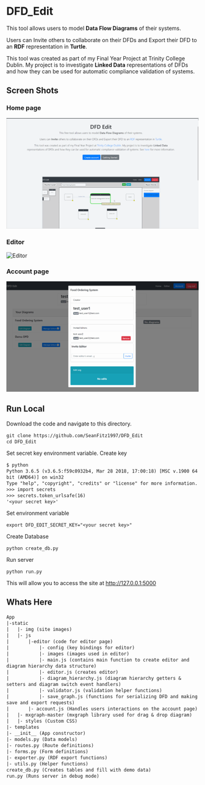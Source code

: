 # DFD_Edit

This tool allows users to model **Data Flow Diagrams** of their systems.

Users can Invite others to collaborate on their DFDs and Export their DFD to an **RDF** representation in **Turtle**.

This tool was created as part of my Final Year Project at Trinity College Dublin. My project is to investigate **Linked Data** representations of DFDs and how they can be used for automatic compliance validation of systems.

## Screen Shots
### Home page
![Home page](App/static/img/homepage_screenshot.gif)
### Editor
![Editor](App/static/img/create_dfd_demo.gif)
### Account page
![Account](App/static/img/account_page_screenshot.gif)

## Run Local
Download the code and navigate to this directory.
```
git clone https://github.com/SeanFitz1997/DFD_Edit
cd DFD_Edit
```

Set secret key environment variable.
Create key
```
$ python
Python 3.6.5 (v3.6.5:f59c0932b4, Mar 28 2018, 17:00:18) [MSC v.1900 64 bit (AMD64)] on win32
Type "help", "copyright", "credits" or "license" for more information.
>>> import secrets
>>> secrets.token_urlsafe(16)
'<your secret key>'
```
Set environment variable
```
export DFD_EDIT_SECRET_KEY="<your secret key>"
```

Create Database
```
python create_db.py
```

Run server
```
python run.py
```
This will allow you to access the site at http://127.0.0.1:5000

## Whats Here
```
App
|-static
|   |- img (site images)
|   |- js
|       |-editor (code for editor page)
|           |- config (key bindings for editor)
|           |- images (images used in editor)
|           |- main.js (contains main function to create editor and diagram hierarchy data structure)
|           |- editor.js (creates editor)
|           |- diagram_hierarchy.js (diagram hierarchy getters & setters and diagram switch event handlers)
|           |- validator.js (validation helper functions)
|           |- save_graph.js (functions for serializing DFD and making save and export requests)
|       |- account.js (Handles users interactions on the account page)
|   |- mxgraph-master (mxgraph library used for drag & drop diagram)
|   |- styles (Custom CSS)
|- templates
|- __init__ (App constructor)
|- models.py (Data models)
|- routes.py (Route definitions)
|- forms.py (Form definitions)
|- exporter.py (RDF export functions)
|- utils.py (Helper functions)
create_db.py (Creates tables and fill with demo data)
run.py (Runs server in debug mode)
```


